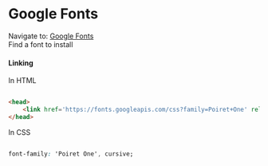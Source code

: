 Google Fonts
============


Navigate to: [Google Fonts](https://www.google.com/fonts)<br>
Find a font to install

#### Linking

In HTML

``` html

<head>
	<link href='https://fonts.googleapis.com/css?family=Poiret+One' rel='stylesheet' type='text/css'>
</head>

```

In CSS

``` css

font-family: 'Poiret One', cursive;

```